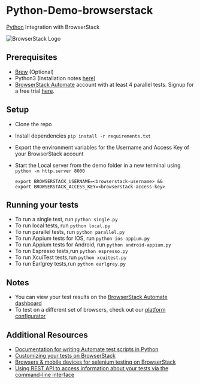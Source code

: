 # Python-Demo-browserstack

[Python](https://www.browserstack.com/automate/python) Integration with BrowserStack

![BrowserStack Logo](https://d98b8t1nnulk5.cloudfront.net/production/images/layout/logo-header.png?1469004780)

## Prerequisites

* [Brew](https://docs.brew.sh/Installation) (Optional)
* Python3 (Installation notes [here](https://gist.github.com/RathilVasani/0ab70692688b3632d447ced5c277a9be))
* [BrowserStack Automate](https://www.browserstack.com/automate) account with at least 4 parallel tests. Signup for a free trial [here](https://www.browserstack.com/users/sign_up).

## Setup

* Clone the repo
* Install dependencies `pip install -r requirements.txt`
* Export the environment variables for the Username and Access Key of your BrowserStack account
* Start the Local server from the demo folder in a new terminal using `python -m http.server 8000`

  ```
  export BROWSERSTACK_USERNAME=<browserstack-username> &&
  export BROWSERSTACK_ACCESS_KEY=<browserstack-access-key>
  ```
## Running your tests
* To run a single test, run `python single.py`
* To run local tests, run `python local.py`
* To run parallel tests, run `python parallel.py`
* To run Appium tests for IOS, run `python ios-appium.py`
* To run Appium tests for Android, run `python android-appium.py`
* To run Espresso tests,run `python espresso.py`
* To run XcuiTest tests,run `python xcuitest.py`
* To run Earlgrey tests,run `python earlgrey.py`

## Notes
* You can view your test results on the [BrowserStack Automate dashboard](https://www.browserstack.com/automate)
* To test on a different set of browsers, check out our [platform configurator](https://www.browserstack.com/automate/python#setting-os-and-browser)

## Additional Resources
* [Documentation for writing Automate test scripts in Python](https://www.browserstack.com/automate/python)
* [Customizing your tests on BrowserStack](https://www.browserstack.com/automate/capabilities)
* [Browsers & mobile devices for selenium testing on BrowserStack](https://www.browserstack.com/list-of-browsers-and-platforms?product=automate)
* [Using REST API to access information about your tests via the command-line interface](https://www.browserstack.com/automate/rest-api)
